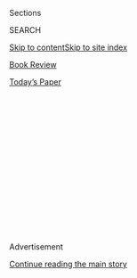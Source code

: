 <div id="app">

<div>

<div>

<div>

<div class="NYTAppHideMasthead css-1q2w90k e1suatyy0">

<div class="section css-ui9rw0 e1suatyy2">

<div class="css-eph4ug er09x8g0">

<div class="css-6n7j50">

</div>

<span class="css-1dv1kvn">Sections</span>

<div class="css-10488qs">

<span class="css-1dv1kvn">SEARCH</span>

</div>

[Skip to content](#site-content)[Skip to site index](#site-index)

</div>

<div id="masthead-section-label" class="css-1wr3we4 eaxe0e00">

[Book
Review](https://www.nytimes.com/section/books/review)

</div>

<div class="css-10698na e1huz5gh0">

</div>

</div>

<div id="masthead-bar-one" class="section hasLinks css-15hmgas e1csuq9d3">

<div class="css-uqyvli e1csuq9d0">

</div>

<div class="css-1uqjmks e1csuq9d1">

</div>

<div class="css-9e9ivx">

[](https://myaccount.nytimes.com/auth/login?response_type=cookie&client_id=vi)

</div>

<div class="css-1bvtpon e1csuq9d2">

[Today’s
Paper](https://www.nytimes.com/section/todayspaper)

</div>

</div>

</div>

</div>

<div data-aria-hidden="false">

<div id="site-content" data-role="main">

<div>

<div class="css-1aor85t" style="opacity:0.000000001;z-index:-1;visibility:hidden">

<div class="css-1hqnpie">

<div class="css-epjblv">

<span class="css-17xtcya">[Book
Review](/section/books/review)</span><span class="css-x15j1o">|</span><span class="css-fwqvlz">A
Haunting Debut Novel Brings New Faces to the Myth of the American
West</span>

</div>

<div class="css-k008qs">

<div class="css-1iwv8en">

<span class="css-18z7m18"></span>

<div>

</div>

</div>

<span class="css-1n6z4y">https://nyti.ms/2yGyQt8</span>

<div class="css-1705lsu">

<div class="css-4xjgmj">

<div class="css-4skfbu" data-role="toolbar" data-aria-label="Social Media Share buttons, Save button, and Comments Panel with current comment count" data-testid="share-tools">

  - 
  - 
  - 
  - 
    
    <div class="css-6n7j50">
    
    </div>

  - 
  - 

</div>

</div>

</div>

</div>

</div>

</div>

<div id="NYT_TOP_BANNER_REGION" class="css-13pd83m">

</div>

<div id="top-wrapper" class="css-1sy8kpn">

<div id="top-slug" class="css-l9onyx">

Advertisement

</div>

[Continue reading the main
story](#after-top)

<div class="ad top-wrapper" style="text-align:center;height:100%;display:block;min-height:250px">

<div id="top" class="place-ad" data-position="top" data-size-key="top">

</div>

</div>

<div id="after-top">

</div>

</div>

<div id="sponsor-wrapper" class="css-1hyfx7x">

<div id="sponsor-slug" class="css-19vbshk">

Supported by

</div>

[Continue reading the main
story](#after-sponsor)

<div id="sponsor" class="ad sponsor-wrapper" style="text-align:center;height:100%;display:block">

</div>

<div id="after-sponsor">

</div>

</div>

Fiction

<div class="css-1vkm6nb ehdk2mb0">

# A Haunting Debut Novel Brings New Faces to the Myth of the American West

</div>

<div class="css-79elbk" data-testid="photoviewer-wrapper">

<div class="css-z3e15g" data-testid="photoviewer-wrapper-hidden">

</div>

<div class="css-1a48zt4 ehw59r15" data-testid="photoviewer-children">

![<span class="css-16f3y1r e13ogyst0" data-aria-hidden="true">C Pam
Zhang’s arresting, beautiful first novel is filled with myths of her own
making as well as sorrows and
joys.</span><span class="css-cnj6d5 e1z0qqy90" itemprop="copyrightHolder"><span class="css-1ly73wi e1tej78p0">Credit...</span><span><span>Gioia
Zloczower
</span></span></span>](https://static01.nyt.com/images/2020/03/23/books/review/Southgate1/Southgate1-articleLarge.jpg?quality=75&auto=webp&disable=upscale)

</div>

</div>

<div class="css-170u9t6">

<div class="css-u7fh8e">

<div class="css-79elbk">

Buy Book<span data-aria-hidden="true">
    ▾</span>

  - [Amazon](https://www.amazon.com/gp/search?index=books&tag=NYTBSREV-20&field-keywords=How+Much+of+These+Hills+Is+Gold+C+Pam+Zhang)
  - [Apple
    Books](https://du-gae-books-dot-nyt-du-prd.appspot.com/buy?title=How+Much+of+These+Hills+Is+Gold&author=C+Pam+Zhang)
  - [Barnes and
    Noble](https://www.anrdoezrs.net/click-7990613-11819508?url=https%3A%2F%2Fwww.barnesandnoble.com%2Fw%2F%3Fean%3D9780525537205)
  - [Books-A-Million](https://www.anrdoezrs.net/click-7990613-35140?url=https%3A%2F%2Fwww.booksamillion.com%2Fp%2FHow%2BMuch%2Bof%2BThese%2BHills%2BIs%2BGold%2FC%2BPam%2BZhang%2F9780525537205)
  - [Bookshop](https://bookshop.org/a/3546/9780525537205)
  - [Indiebound](https://www.indiebound.org/book/9780525537205?aff=NYT)

</div>

When you purchase an independently reviewed book through our site, we
earn an affiliate commission.

</div>

</div>

<div class="css-xt80pu e12qa4dv0">

<div class="css-18e8msd">

<div class="css-vp77d3 epjyd6m0">

<div class="css-1baulvz">

By <span class="css-1baulvz last-byline" itemprop="name">Martha
Southgate</span>

</div>

</div>

  - 
    
    <div class="css-ld3wwf e16638kd2">
    
    April 7,
    2020
    
    </div>

  - 
    
    <div class="css-4xjgmj">
    
    <div class="css-d8bdto" data-role="toolbar" data-aria-label="Social Media Share buttons, Save button, and Comments Panel with current comment count" data-testid="share-tools">
    
      - 
      - 
      - 
      - 
        
        <div class="css-6n7j50">
        
        </div>
    
      - 
      - 
    
    </div>
    
    </div>

</div>

</div>

<div class="section meteredContent css-1r7ky0e" name="articleBody" itemprop="articleBody">

<div class="css-1fanzo5 StoryBodyCompanionColumn">

<div class="css-53u6y8">

**HOW MUCH OF THESE HILLS IS GOLD**  
By C Pam Zhang

Chinese-Americans — both native-born and immigrant — played a huge part
in the settling of the American West, a fact that has too rarely been
the subject of fiction. “How Much of These Hills Is Gold,” a debut novel
by [C Pam
Zhang](https://www.nytimes.com/2020/04/04/books/c-pam-zhang-how-much-of-these-hills-is-gold.html),
is a tough-minded, skillful and powerful corrective to that omission.
She dismantles the myth of the American West, or, rather, builds it up
by adding faces and stories that have often been missing from the
picture.

Zhang tells the story of Ba, Ma and their children, 12-year-old Lucy and
her androgynous 11-year-old sibling, Sam. In keeping with the fablelike,
slightly fantastical West she has invented, we never learn the family’s
surname. Ma emigrated from China, Ba and the children were born in the
United States (subtly undercutting the notion that all those of Chinese
heritage are immigrants). Ba, like so many others, has joined the gold
rush, sure that he will hit it big, but, like most prospectors, he never
does. From the first sentence, when Lucy and Sam awake to find their
father dead in his bed, the novel is about loss, grief and the
importance of ritual: “Ba dies in the night, prompting them to seek two
silver dollars.” Ma, we learn a page and a half later, has died some
time ago; these kids are on their own.

“It was Ma who laid down the rules for burying the dead,” Zhang writes.
Among these rules is placing silver dollars on a dead person’s eyes, to
weigh down his spirit, “sending the soul to its final good sleep.” Thus
the children’s quest begins. Penniless but determined to carry out the
ritual, they resort to crime. After a daring but botched robbery attempt
to get silver dollars, they depart from home in search of a suitable
burial ground, their father’s body in tow — inside a wooden trunk
strapped to the back of a stolen horse. Their father’s rotting corpse
helps them in their mission when it falls out of its makeshift coffin
and frightens boys who are attacking Lucy and Sam. The terrified boys
race off, leaving their rucksack, which contains the coins the siblings
need.

</div>

</div>

<div class="css-79elbk" data-testid="photoviewer-wrapper">

<div class="css-z3e15g" data-testid="photoviewer-wrapper-hidden">

</div>

<div class="css-1a48zt4 ehw59r15" data-testid="photoviewer-children">

![](https://static01.nyt.com/images/2020/03/23/books/review/Southgate2/Southgate2-articleLarge.jpg?quality=75&auto=webp&disable=upscale)

</div>

</div>

<div class="css-1fanzo5 StoryBodyCompanionColumn">

<div class="css-53u6y8">

*\[ Read an excerpt from* [*“How Much of These Hills Is
Gold.”*](https://www.nytimes.com/2020/04/07/books/review/how-much-of-these-hills-is-gold-by-c-pam-zhang-an-excerpt.html)
*\]*

As I read, I found myself thinking of two 20th-century American
classics: William Faulkner’s “As I Lay Dying” and John Steinbeck’s “The
Grapes of Wrath.” Not so much in the rhythm of Zhang’s sentences or her
structure but in certain thematic particulars. “As I Lay Dying” hinges
on the Bundren family’s long journey to bury their matriarch, as her
body decomposes in its coffin. Lucy and Sam do much the same as their
father literally falls to pieces, a process that Zhang describes in
unforgettable, horror-movie-like detail. And as in Faulkner’s novel, the
dead parent takes over the narrative for a chapter: We hear Ba’s tale of
meeting Ma and beginning life as a prospector in his own voice, much as
we hear from Addie, the Bundren matriarch, just once in “As I Lay
Dying.” Zhang’s sweeping descriptions of the West put me in mind of
the Steinbeck; she captures well its aridness and wild beauty, as well
as what it costs those who traverse the barren land: “Storm days. The
sky opens after they leave the mountain man. Rain falls with such force
that it explodes to white mist where it hits the earth, raising a
boundary, a ragged caul.”

</div>

</div>

<div class="css-1fanzo5 StoryBodyCompanionColumn">

<div class="css-53u6y8">

Don’t get me wrong: Zhang’s voice and story are wholly her own. “How
Much of These Hills Is Gold” is an arresting, beautiful novel that in no
way directly mines another. But by invoking these tropes, she reimagines
them for thousands of forgotten Americans of different races and gender
orientations; her American West is no longer populated only by the
all-white, predominantly male cast of characters who, we’ve been told,
created it.

In a piece Zhang published on The Millions in December, reflecting on
the year that was about to end, she wrote: “[I gave myself license to
obsess over my favorite
obsession](https://themillions.com/2019/12/a-year-in-reading-c-pam-zhang.html):
the impossible paradox of being a good parent in a very bad world. …
Though I doubt I want children, I have a perverse desire to marinate in
the *idea* — maybe because children seem to bring with them a sense of
anticipatory loss, and so a child might be a tangible thing on which to
pin the ache I feel anyway.”

An awareness of this paradox — of children representing both hope and
loss — suffuses her novel. As a parent, Ba is far from ideal — he is
short-tempered and abusive — but Zhang asks us to consider what in a
very bad world might have made him this way and what about him would
make his children want to honor him in death despite his flaws.

“How Much of These Hills Is Gold” is an aching book, full of myths of
Zhang’s making (including tigers that roam the Western hills) as well as
joys, as well as sorrows. It’s violent and surprising and musical. Like
Lucy and Sam, the novel wanders down byways and takes detours and
chances. By journey’s end, you’re enriched and enlightened by the lives
you have witnessed.

</div>

</div>

</div>

<div>

</div>

<div>

</div>

<div>

</div>

<div>

<div id="bottom-wrapper" class="css-1ede5it">

<div id="bottom-slug" class="css-l9onyx">

Advertisement

</div>

[Continue reading the main
story](#after-bottom)

<div id="bottom" class="ad bottom-wrapper" style="text-align:center;height:100%;display:block;min-height:90px">

</div>

<div id="after-bottom">

</div>

</div>

</div>

</div>

</div>

## Site Index

<div>

</div>

## Site Information Navigation

  - [© <span>2020</span> <span>The New York Times
    Company</span>](https://help.nytimes.com/hc/en-us/articles/115014792127-Copyright-notice)

<!-- end list -->

  - [NYTCo](https://www.nytco.com/)
  - [Contact
    Us](https://help.nytimes.com/hc/en-us/articles/115015385887-Contact-Us)
  - [Work with us](https://www.nytco.com/careers/)
  - [Advertise](https://nytmediakit.com/)
  - [T Brand Studio](http://www.tbrandstudio.com/)
  - [Your Ad
    Choices](https://www.nytimes.com/privacy/cookie-policy#how-do-i-manage-trackers)
  - [Privacy](https://www.nytimes.com/privacy)
  - [Terms of
    Service](https://help.nytimes.com/hc/en-us/articles/115014893428-Terms-of-service)
  - [Terms of
    Sale](https://help.nytimes.com/hc/en-us/articles/115014893968-Terms-of-sale)
  - [Site
    Map](https://spiderbites.nytimes.com)
  - [Help](https://help.nytimes.com/hc/en-us)
  - [Subscriptions](https://www.nytimes.com/subscription?campaignId=37WXW)

</div>

</div>

</div>

</div>
